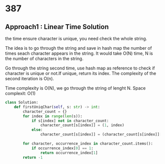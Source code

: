 # 387

## Approach1 : Linear Time Solution

the time ensure character is unique, you need check the whole string.

The idea is to go through the string and save in hash map the number of times seach character appears in the string. It would  take O(N) time, N is the number of characters in the string.

Go through the string second time, use hash map as reference to check if character is unique or not.If unique, return its index.
The complexity of the second iteration is O(n).

Time complexity is O(N), we go through the string of lenght N.
Space complexit: O(1)


```Python
class Solution:
    def firstUniqChar(self, s: str) -> int:
        character_count = {}
        for index in range(len(s)):
            if s[index] not in character_count:
                character_count[s[index]] = (1, index)
            else:
                character_count[s[index]] = (character_count[s[index]][0] + 1, index)
                
        for character, occurrence_index in character_count.items():
            if occurrence_index[0] == 1:
                return occurrence_index[1]
        return -1
```

